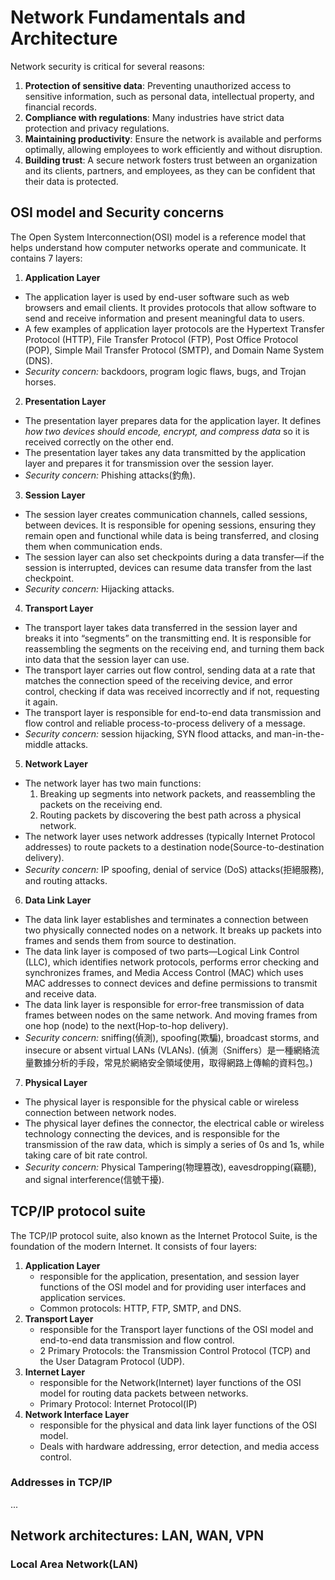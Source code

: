 # Network Fundamentals and Architecture 
Network security is critical for several reasons:
1. **Protection of sensitive data**: Preventing unauthorized access to sensitive information, such as personal data, intellectual property, and financial records.
2. **Compliance with regulations**: Many industries have strict data protection and privacy regulations.
3. **Maintaining productivity**: Ensure the network is available and performs optimally, allowing employees to work efficiently and without disruption.
4. **Building trust**: A secure network fosters trust between an organization and its clients, partners, and employees, as they can be confident that their data is protected.


## OSI model and Security concerns
The Open System Interconnection(OSI) model is a reference model that helps understand how computer networks operate and communicate. It contains 7 layers:
1. **Application Layer**
- The application layer is used by end-user software such as web browsers and email clients. It provides protocols that allow software to send and receive information and present meaningful data to users.
- A few examples of application layer protocols are the Hypertext Transfer Protocol (HTTP), File Transfer Protocol (FTP), Post Office Protocol (POP), Simple Mail Transfer Protocol (SMTP), and Domain Name System (DNS).
- *Security concern:* backdoors, program logic flaws, bugs, and Trojan horses.
2. **Presentation Layer**
- The presentation layer prepares data for the application layer. It defines *how two devices should encode, encrypt, and compress data* so it is received correctly on the other end.
- The presentation layer takes any data transmitted by the application layer and prepares it for transmission over the session layer.
- *Security concern:* Phishing attacks(釣魚). 
3. **Session Layer**
- The session layer creates communication channels, called sessions, between devices. It is responsible for opening sessions, ensuring they remain open and functional while data is being transferred, and closing them when communication ends.
- The session layer can also set checkpoints during a data transfer—if the session is interrupted, devices can resume data transfer from the last checkpoint.
- *Security concern:* Hijacking attacks.
4. **Transport Layer**
- The transport layer takes data transferred in the session layer and breaks it into “segments” on the transmitting end. It is responsible for reassembling the segments on the receiving end, and turning them back into data that the session layer can use.
- The transport layer carries out flow control, sending data at a rate that matches the connection speed of the receiving device, and error control, checking if data was received incorrectly and if not, requesting it again.
- The transport layer is responsible for end-to-end data transmission and flow control and reliable process-to-process delivery of a message.
- *Security concern:* session hijacking, SYN flood attacks, and man-in-the-middle attacks.
5. **Network Layer**
- The network layer has two main functions:
  1. Breaking up segments into network packets, and reassembling the packets on the receiving end.
  2. Routing packets by discovering the best path across a physical network.
- The network layer uses network addresses (typically Internet Protocol addresses) to route packets to a destination node(Source-to-destination delivery).
- *Security concern:* IP spoofing, denial of service (DoS) attacks(拒絕服務), and routing attacks.
6. **Data Link Layer**
- The data link layer establishes and terminates a connection between two physically connected nodes on a network. It breaks up packets into frames and sends them from source to destination. 
- The data link layer is composed of two parts—Logical Link Control (LLC), which identifies network protocols, performs error checking and synchronizes frames, and Media Access Control (MAC) which uses MAC addresses to connect devices and define permissions to transmit and receive data.
- The data link layer is responsible for error-free transmission of data frames between nodes on the same network. And moving frames from one hop (node) to the next(Hop-to-hop delivery).
- *Security concern:* sniffing(偵測), spoofing(欺騙), broadcast storms, and insecure or absent virtual LANs (VLANs).
(偵測（Sniffers）是一種網絡流量數據分析的手段，常見於網絡安全領域使用，取得網路上傳輸的資料包。)
7. **Physical Layer**
- The physical layer is responsible for the physical cable or wireless connection between network nodes.
- The physical layer defines the connector, the electrical cable or wireless technology connecting the devices, and is responsible for the transmission of the raw data, which is simply a series of 0s and 1s, while taking care of bit rate control.
- *Security concern:* Physical Tampering(物理篡改), eavesdropping(竊聽), and signal interference(信號干擾). 
## TCP/IP protocol suite 
The TCP/IP protocol suite, also known as the Internet Protocol Suite, is the foundation of the modern Internet. It consists of four layers:
1. **Application Layer**
   - responsible for the application, presentation, and session layer functions of the OSI model and for providing user interfaces and application services.
   - Common protocols: HTTP, FTP, SMTP, and DNS.
3. **Transport Layer**
   - responsible for the Transport layer functions of the OSI model and end-to-end data transmission and flow control.
   - 2 Primary Protocols: the Transmission Control Protocol (TCP) and the User Datagram Protocol (UDP).
4. **Internet Layer**
   - responsible for the Network(Internet) layer functions of the OSI model for routing data packets between networks.
   - Primary Protocol: Internet Protocol(IP)
5. **Network Interface Layer**
   - responsible for the physical and data link layer functions of the OSI model.
   - Deals with hardware addressing, error detection, and media access control.
### Addresses in TCP/IP
...
## Network architectures: LAN, WAN, VPN
### Local Area Network(LAN)




